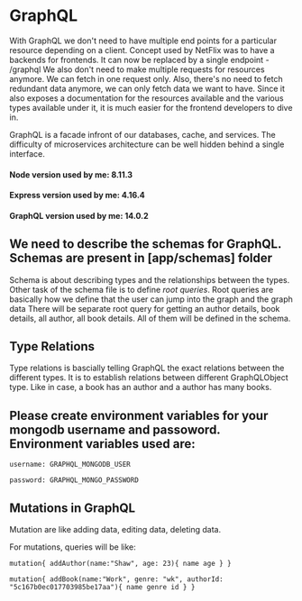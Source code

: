 # GraphQL
With GraphQL we don't need to have multiple end points for a particular resource depending on a client.
Concept used by NetFlix was to have a backends for frontends. It can now be replaced by a single endpoint - /graphql
We also don't need to make multiple requests for resources anymore. We can fetch in one request only.
Also, there's no need to fetch redundant data anymore, we can only fetch data we want to have.
Since it also exposes a documentation for the resources available and the various types available under it, it is much easier for the
frontend developers to dive in.

GraphQL is a facade infront of our databases, cache, and services. The difficulty of microservices architecture can be well hidden behind
a single interface.

#### Node version used by me: 8.11.3
#### Express version used by me: 4.16.4
#### GraphQL version used by me: 14.0.2

## We need to describe the schemas for GraphQL. Schemas are present in [app/schemas] folder

Schema is about describing types and the relationships between the types. Other task of the schema file is to define
*root queries*.
Root queries are basically how we define that the user can jump into the graph and the graph data
There will be separate root query for getting an author details, book details, all author, all book details. All of them will be defined in the schema.


## Type Relations
Type relations is bascially telling GraphQL the exact relations between the different types. It is to establish relations between different
GraphQLObject type. Like in case, a book has an author and a author has many books.


## Please create environment variables for your mongodb username and passoword. Environment variables used are:
 `username: GRAPHQL_MONGODB_USER` 
 
 `password: GRAPHQL_MONGO_PASSWORD `

## Mutations in GraphQL
Mutation are like adding data, editing data, deleting data.

For mutations, queries will be like:

`mutation{
  addAuthor(name:"Shaw", age: 23){
    name
    age
  }
}`

`mutation{
  addBook(name:"Work", genre: "wk", authorId: "5c167b0ec017703985be17aa"){
    name
    genre
    id
  }
}`
